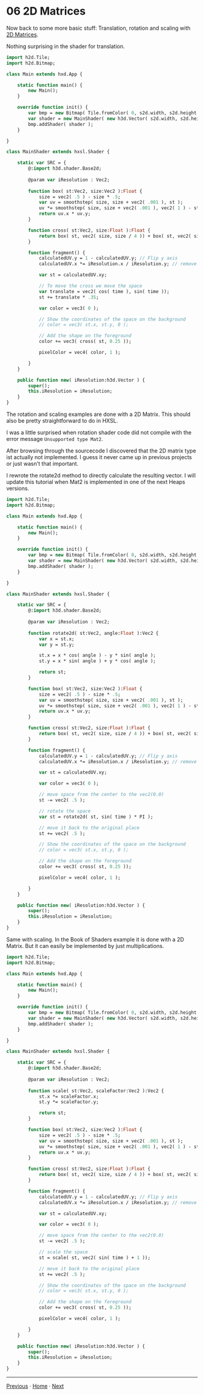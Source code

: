 
# 06 2D Matrices

Now back to some more basic stuff: Translation, rotation and scaling with [2D Matrices](https://thebookofshaders.com/08/).

Nothing surprising in the shader for translation.

```haxe
import h2d.Tile;
import h2d.Bitmap;

class Main extends hxd.App {

	static function main() {
		new Main();
	}

	override function init() {
		var bmp = new Bitmap( Tile.fromColor( 0, s2d.width, s2d.height ), s2d );
		var shader = new MainShader( new h3d.Vector( s2d.width, s2d.height ));
		bmp.addShader( shader );
	}

}

class MainShader extends hxsl.Shader {

	static var SRC = {
		@:import h3d.shader.Base2d;
		
		@param var iResolution : Vec2;
		
		function box( st:Vec2, size:Vec2 ):Float {
			size = vec2( .5 ) - size * .5;
			var uv = smoothstep( size, size + vec2( .001 ), st );
			uv *= smoothstep( size, size + vec2( .001 ), vec2( 1 ) - st );
			return uv.x * uv.y;
		}

		function cross( st:Vec2, size:Float ):Float {
			return box( st, vec2( size, size / 4 )) + box( st, vec2( size / 4, size ));
		}

		function fragment() {
			calculatedUV.y = 1 - calculatedUV.y; // Flip y axis
			calculatedUV.x *= iResolution.x / iResolution.y; // remove width height distortion

			var st = calculatedUV.xy;

			// To move the cross we move the space
			var translate = vec2( cos( time ), sin( time ));
			st += translate * .35;

			var color = vec3( 0 );

			// Show the coordinates of the space on the background
			// color = vec3( st.x, st.y, 0 );

			// Add the shape on the foreground
			color += vec3( cross( st, 0.25 ));

			pixelColor = vec4( color, 1 );

		}
	}

	public function new( iResolution:h3d.Vector ) {
		super();
		this.iResolution = iResolution;
	}
}
```

The rotation and scaling examples are done with a 2D Matrix. This should also be pretty straightforward to do in HXSL.

I was a little surprised when rotation shader code did not compile with the error message ```Unsupported type Mat2```.

After browsing through the sourcecode I discovered that the 2D matrix type ist actually not implemented. I guess it never came up in previous projects or just wasn't that important.

 I rewrote the rotate2d method to directly calculate the resulting vector. I will update this tutorial when Mat2 is implemented in one of the next Heaps versions.

```haxe
import h2d.Tile;
import h2d.Bitmap;

class Main extends hxd.App {

	static function main() {
		new Main();
	}

	override function init() {
		var bmp = new Bitmap( Tile.fromColor( 0, s2d.width, s2d.height ), s2d );
		var shader = new MainShader( new h3d.Vector( s2d.width, s2d.height ));
		bmp.addShader( shader );
	}

}

class MainShader extends hxsl.Shader {

	static var SRC = {
		@:import h3d.shader.Base2d;
		
		@param var iResolution : Vec2;
		
		function rotate2d( st:Vec2, angle:Float ):Vec2 {
			var x = st.x;
			var y = st.y;

			st.x = x * cos( angle ) - y * sin( angle );
			st.y = x * sin( angle ) + y * cos( angle );

			return st;
		}

		function box( st:Vec2, size:Vec2 ):Float {
			size = vec2( .5 ) - size * .5;
			var uv = smoothstep( size, size + vec2( .001 ), st );
			uv *= smoothstep( size, size + vec2( .001 ), vec2( 1 ) - st );
			return uv.x * uv.y;
		}

		function cross( st:Vec2, size:Float ):Float {
			return box( st, vec2( size, size / 4 )) + box( st, vec2( size / 4, size ));
		}

		function fragment() {
			calculatedUV.y = 1 - calculatedUV.y; // Flip y axis
			calculatedUV.x *= iResolution.x / iResolution.y; // remove width height distortion

			var st = calculatedUV.xy;

			var color = vec3( 0 );

			// move space from the center to the vec2(0.0)
			st -= vec2( .5 );

			// rotate the space
			var st = rotate2d( st, sin( time ) * PI );

			// move it back to the original place
			st += vec2( .5 );

			// Show the coordinates of the space on the background
			// color = vec3( st.x, st.y, 0 );

			// Add the shape on the foreground
			color += vec3( cross( st, 0.25 ));

			pixelColor = vec4( color, 1 );

		}
	}

	public function new( iResolution:h3d.Vector ) {
		super();
		this.iResolution = iResolution;
	}
}
```

Same with scaling. In the Book of Shaders example it is done with a 2D Matrix. But it can easily be implemented by just multiplications.

```haxe
import h2d.Tile;
import h2d.Bitmap;

class Main extends hxd.App {

	static function main() {
		new Main();
	}

	override function init() {
		var bmp = new Bitmap( Tile.fromColor( 0, s2d.width, s2d.height ), s2d );
		var shader = new MainShader( new h3d.Vector( s2d.width, s2d.height ));
		bmp.addShader( shader );
	}

}

class MainShader extends hxsl.Shader {

	static var SRC = {
		@:import h3d.shader.Base2d;
		
		@param var iResolution : Vec2;
		
		function scale( st:Vec2, scaleFactor:Vec2 ):Vec2 {
			st.x *= scaleFactor.x;
			st.y *= scaleFactor.y;

			return st;
		}

		function box( st:Vec2, size:Vec2 ):Float {
			size = vec2( .5 ) - size * .5;
			var uv = smoothstep( size, size + vec2( .001 ), st );
			uv *= smoothstep( size, size + vec2( .001 ), vec2( 1 ) - st );
			return uv.x * uv.y;
		}

		function cross( st:Vec2, size:Float ):Float {
			return box( st, vec2( size, size / 4 )) + box( st, vec2( size / 4, size ));
		}

		function fragment() {
			calculatedUV.y = 1 - calculatedUV.y; // Flip y axis
			calculatedUV.x *= iResolution.x / iResolution.y; // remove width height distortion

			var st = calculatedUV.xy;

			var color = vec3( 0 );

			// move space from the center to the vec2(0.0)
			st -= vec2( .5 );

			// scale the space
			st = scale( st, vec2( sin( time ) + 1 ));

			// move it back to the original place
			st += vec2( .5 );

			// Show the coordinates of the space on the background
			// color = vec3( st.x, st.y, 0 );

			// Add the shape on the foreground
			color += vec3( cross( st, 0.25 ));

			pixelColor = vec4( color, 1 );

		}
	}

	public function new( iResolution:h3d.Vector ) {
		super();
		this.iResolution = iResolution;
	}
}
```

___

[Previous](05_danguafer_creation_by_silexars.md) ·  [Home](hxsl.md) · [Next](hxsl.md)
